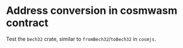 # Address conversion in cosmwasm contract

Test the `bech32` crate, similar to `fromBech32`/`toBech32` in `cosmjs`.